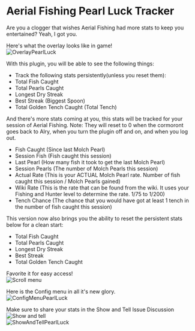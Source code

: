 # Aerial Fishing Pearl Luck Tracker

Are you a clogger that wishes Aerial Fishing had more stats to keep you entertained? Yeah, I got you.

Here's what the overlay looks like in game! <br>
![OverlayPearlLuck](https://github.com/user-attachments/assets/f816c84e-c0b6-447a-8e2c-9303f390e5b6)

With this plugin, you will be able to see the following things:
- Track the following stats persistently(unless you reset them):
-   Total Fish Caught
-   Total Pearls Caught
-   Longest Dry Streak
-   Best Streak (Biggest Spoon)
-   Total Golden Tench Caught (Total Tench)

And there's more stats coming at you, this stats will be tracked for your session of Aerial Fishing.
Note: They will reset to 0 when the cormoront goes back to Alry, when you turn the plugin off and on, and when you log out.
- Fish Caught (Since last Molch Pearl)
- Session Fish (Fish caught this session)
- Last Pearl (How many fish it took to get the last Molch Pearl)
- Session Pearls (The number of Molch Pearls this session)
- Actual Rate (This is your ACTUAL Molch Pearl rate. Number of fish caught this session / Molch Pearls gained)
- Wiki Rate (This is the rate that can be found from the wiki. It uses your Fishing and Hunter level to determine the rate. 1/75 to 1/200)
- Tench Chance (The chance that you would have got at least 1 tench in the number of fish caught this session)

This version now also brings you the ability to reset the persistent stats below for a clean start:
- Total Fish Caught
- Total Pearls Caught
- Longest Dry Streak
- Best Streak
- Total Golden Tench Caught

Favorite it for easy access!<br>
![Scroll menu](https://github.com/user-attachments/assets/1f79eac0-fdc0-4fb8-92b3-5c00be80a225)

Here is the Config menu in all it's new glory.<br>
![ConfigMenuPearlLuck](https://github.com/user-attachments/assets/81121f57-527d-4b5f-83a6-e7229debc8f9)

Make sure to share your stats in the Show and Tell Issue Discussion ![Show and tell](https://github.com/H4waiianPunch/Pearl-Luck-Tracker/issues/10)<br>
![ShowAndTellPearlLuck](https://github.com/user-attachments/assets/7d67b80f-aebe-45d4-af45-f5f718e20991)

